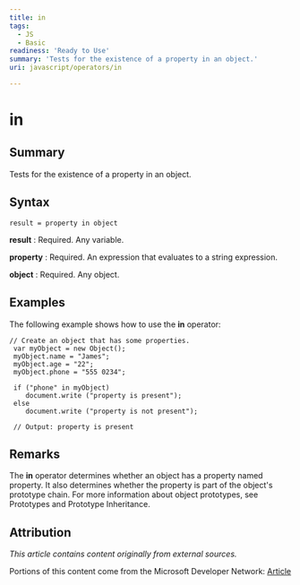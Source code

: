 ```yaml
---
title: in
tags:
  - JS
  - Basic
readiness: 'Ready to Use'
summary: 'Tests for the existence of a property in an object.'
uri: javascript/operators/in

---
```

# in

## Summary

Tests for the existence of a property in an object.

## Syntax

    result = property in object

**result**
:   Required. Any variable.

**property**
:   Required. An expression that evaluates to a string expression.

**object**
:   Required. Any object.

## Examples

The following example shows how to use the **in** operator:

``` {.js}
// Create an object that has some properties.
 var myObject = new Object();
 myObject.name = "James";
 myObject.age = "22";
 myObject.phone = "555 0234";

 if ("phone" in myObject)
    document.write ("property is present");
 else
    document.write ("property is not present");

 // Output: property is present
```

## Remarks

The **in** operator determines whether an object has a property named property. It also determines whether the property is part of the object's prototype chain. For more information about object prototypes, see Prototypes and Prototype Inheritance.

## Attribution

*This article contains content originally from external sources.*

Portions of this content come from the Microsoft Developer Network: [Article](http://msdn.microsoft.com/en-us/library/ie/9k25hbz2(v=vs.94).aspx)

